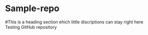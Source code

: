 # Sample-repo
#This is a heading section ehich little discriptions can stay right here
Testing GitHub repository
